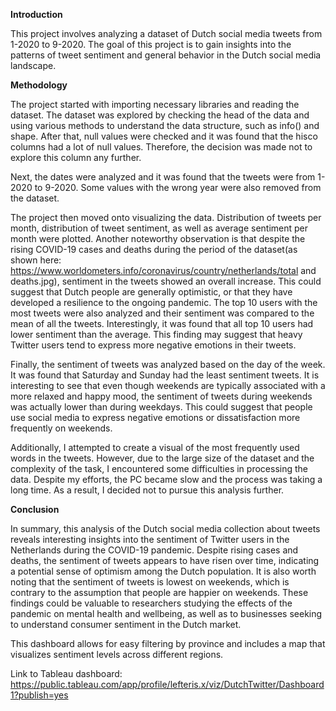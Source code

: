 **Introduction**

This project involves analyzing a dataset of Dutch social media tweets from 1-2020 to 9-2020. The goal of this project is to gain insights into the patterns of tweet sentiment and general behavior in the Dutch social media landscape.

**Methodology**

The project started with importing necessary libraries and reading the dataset. The dataset was explored by checking the head of the data and using various methods to understand the data structure, such as info() and shape.
After that, null values were checked and it was found that the hisco columns had a lot of null values. Therefore, the decision was made not to explore this column any further.

Next, the dates were analyzed and it was found that the tweets were from 1-2020 to 9-2020. Some values with the wrong year were also removed from the dataset.

The project then moved onto visualizing the data. Distribution of tweets per month, distribution of tweet sentiment, as well as average sentiment per month were plotted. Another noteworthy observation is that despite the rising COVID-19 cases and deaths during the period of the dataset(as shown here: https://www.worldometers.info/coronavirus/country/netherlands/total and deaths.jpg), sentiment in the tweets showed an overall increase. This could suggest that Dutch people are generally optimistic, or that they have developed a resilience to the ongoing pandemic.
The top 10 users with the most tweets were also analyzed and their sentiment was compared to the mean of all the tweets. Interestingly, it was found that all top 10 users had lower sentiment than the average. This finding may suggest that heavy Twitter users tend to express more negative emotions in their tweets.

Finally, the sentiment of tweets was analyzed based on the day of the week. It was found that Saturday and Sunday had the least sentiment tweets. It is interesting to see that even though weekends are typically associated with a more relaxed and happy mood, the sentiment of tweets during weekends was actually lower than during weekdays. This could suggest that people use social media to express negative emotions or dissatisfaction more frequently on weekends.

Additionally, I attempted to create a visual of the most frequently used words in the tweets. However, due to the large size of the dataset and the complexity of the task, I encountered some difficulties in processing the data. Despite my efforts, the PC became slow and the process was taking a long time. As a result, I decided not to pursue this analysis further. 

**Conclusion**

In summary, this analysis of the Dutch social media collection about tweets reveals interesting insights into the sentiment of Twitter users in the Netherlands during the COVID-19 pandemic. Despite rising cases and deaths, the sentiment of tweets appears to have risen over time, indicating a potential sense of optimism among the Dutch population. It is also worth noting that the sentiment of tweets is lowest on weekends, which is contrary to the assumption that people are happier on weekends. These findings could be valuable to researchers studying the effects of the pandemic on mental health and wellbeing, as well as to businesses seeking to understand consumer sentiment in the Dutch market.

This dashboard allows for easy filtering by province and includes a map that visualizes sentiment levels across different regions. 

Link to Tableau dashboard: https://public.tableau.com/app/profile/lefteris.x/viz/DutchTwitter/Dashboard1?publish=yes
